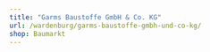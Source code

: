 ```yaml
---
title: "Garms Baustoffe GmbH & Co. KG"
url: /wardenburg/garms-baustoffe-gmbh-und-co-kg/
shop: Baumarkt
---
```

